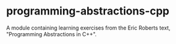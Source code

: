 # programming-abstractions-cpp
A module containing learning exercises from the Eric Roberts text, "Programming Abstractions in C++".
